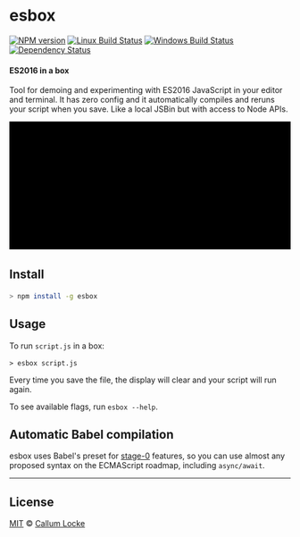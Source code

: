 # esbox

[![NPM version][npm-image]][npm-url] [![Linux Build Status][travis-image]][travis-url] [![Windows Build Status][appveyor-image]][appveyor-url] [![Dependency Status][depstat-image]][depstat-url]

#### ES2016 in a box

Tool for demoing and experimenting with ES2016 JavaScript in your editor and terminal. It has zero config and it automatically compiles and reruns your script when you save. Like a local JSBin but with access to Node APIs.

![demo-gif]

## Install

```sh
> npm install -g esbox
```

## Usage

To run `script.js` in a box:

```ssh
> esbox script.js
```

Every time you save the file, the display will clear and your script will run again.

To see available flags, run `esbox --help`.

## Automatic Babel compilation

esbox uses Babel's preset for [stage-0](http://babeljs.io/docs/plugins/preset-stage-0/) features, so you can use almost any proposed syntax on the ECMAScript roadmap, including `async/await`.

---

## License

[MIT](./LICENSE) © [Callum Locke](https://twitter.com/callumlocke)

[demo-gif]: demo.gif

[npm-url]: https://npmjs.org/package/esbox
[npm-image]: https://img.shields.io/npm/v/esbox.svg?style=flat-square

[travis-url]: https://travis-ci.org/callumlocke/esbox
[travis-image]: https://img.shields.io/travis/callumlocke/esbox.svg?style=flat-square&label=Linux

[appveyor-url]: https://ci.appveyor.com/project/callumlocke/esbox
[appveyor-image]: https://img.shields.io/appveyor/ci/callumlocke/esbox/master.svg?style=flat-square&label=Windows

[depstat-url]: https://david-dm.org/callumlocke/esbox
[depstat-image]: https://img.shields.io/david/callumlocke/esbox.svg?style=flat-square
